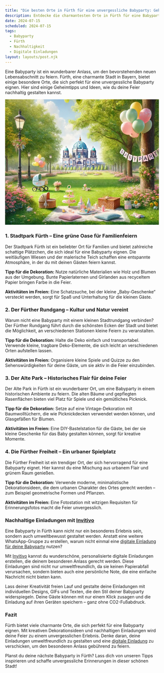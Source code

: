 ```yaml
---
title: "Die besten Orte in Fürth für eine unvergessliche Babyparty: Geheimtipps und nachhaltige Einladungen"
description: Entdecke die charmantesten Orte in Fürth für eine Babyparty, die nicht nur unvergesslich ist, sondern auch nachhaltig gestaltet werden kann – inklusive Tipps für digitale Einladungen.
date: 2024-07-15
scheduled: 2024-07-15
tags:
  - Babyparty
  - Fürth
  - Nachhaltigkeit
  - Digitale Einladungen
layout: layouts/post.njk
---
```


Eine Babyparty ist ein wunderbarer Anlass, um den bevorstehenden neuen Lebensabschnitt zu feiern. Fürth, eine charmante Stadt in Bayern, bietet einige besondere Orte, die sich perfekt für eine unvergessliche Babyparty eignen. Hier sind einige Geheimtipps und Ideen, wie du deine Feier nachhaltig gestalten kannst.

![Babyparty im Park](/img/picnic-park.webp)

### 1. **Stadtpark Fürth – Eine grüne Oase für Familienfeiern**

Der Stadtpark Fürth ist ein beliebter Ort für Familien und bietet zahlreiche schattige Plätzchen, die sich ideal für eine Babyparty eignen. Die weitläufigen Wiesen und der malerische Teich schaffen eine entspannte Atmosphäre, in der du mit deinen Gästen feiern kannst. 

**Tipp für die Dekoration:** Nutze natürliche Materialien wie Holz und Blumen aus der Umgebung. Bunte Papierlaternen und Girlanden aus recyceltem Papier bringen Farbe in die Feier.

**Aktivitäten im Freien:** Eine Schatzsuche, bei der kleine „Baby-Geschenke“ versteckt werden, sorgt für Spaß und Unterhaltung für die kleinen Gäste.

### 2. **Der Fürther Rundgang – Kultur und Natur vereint**

Warum nicht eine Babyparty mit einem kleinen Stadtrundgang verbinden? Der Fürther Rundgang führt durch die schönsten Ecken der Stadt und bietet die Möglichkeit, an verschiedenen Stationen kleine Feiern zu veranstalten. 

**Tipp für die Dekoration:** Halte die Deko einfach und transportabel. Verwende kleine, tragbare Deko-Elemente, die sich leicht an verschiedenen Orten aufstellen lassen.

**Aktivitäten im Freien:** Organisiere kleine Spiele und Quizze zu den Sehenswürdigkeiten für deine Gäste, um sie aktiv in die Feier einzubinden.

### 3. **Der Alte Park – Historisches Flair für deine Feier**

Der Alte Park in Fürth ist ein wunderbarer Ort, um eine Babyparty in einem historischen Ambiente zu feiern. Die alten Bäume und gepflegten Rasenflächen bieten viel Platz für Spiele und ein gemütliches Picknick. 

**Tipp für die Dekoration:** Setze auf eine Vintage-Dekoration mit Baumwolltüchern, die wie Picknickdecken verwendet werden können, und Glasgefäßen für Blumen.

**Aktivitäten im Freien:** Eine DIY-Bastelstation für die Gäste, bei der sie kleine Geschenke für das Baby gestalten können, sorgt für kreative Momente.

### 4. **Die Fürther Freiheit – Ein urbaner Spielplatz**

Die Fürther Freiheit ist ein trendiger Ort, der sich hervorragend für eine Babyparty eignet. Hier kannst du eine Mischung aus urbanem Flair und grünem Raum genießen. 

**Tipp für die Dekoration:** Verwende moderne, minimalistische Dekorationsideen, die dem urbanen Charakter des Ortes gerecht werden – zum Beispiel geometrische Formen und Pflanzen.

**Aktivitäten im Freien:** Eine Fotostation mit witzigen Requisiten für Erinnerungsfotos macht die Feier unvergesslich.

### **Nachhaltige Einladungen mit [Invitivo](https://invitivo.com/create)**

Eine Babyparty in Fürth kann nicht nur ein besonderes Erlebnis sein, sondern auch umweltbewusst gestaltet werden. Anstatt eine weitere WhatsApp-Gruppe zu erstellen, warum nicht einmal eine [digitale Einladung für deine Babyparty](https://invitivo.com/) nutzen? 

Mit [Invitivo](https://invitivo.com/) kannst du wunderschöne, personalisierte digitale Einladungen erstellen, die deinem besonderen Anlass gerecht werden. Diese Einladungen sind nicht nur umweltfreundlich, da sie keinen Papierabfall verursachen, sondern bieten auch eine persönliche Note, die eine einfache Nachricht nicht bieten kann.

Lass deiner Kreativität freien Lauf und gestalte deine Einladungen mit individuellen Designs, GIFs und Texten, die den Stil deiner Babyparty widerspiegeln. Deine Gäste können mit nur einem Klick zusagen und die Einladung auf ihren Geräten speichern – ganz ohne CO2-Fußabdruck.

### **Fazit**

Fürth bietet viele charmante Orte, die sich perfekt für eine Babyparty eignen. Mit kreativen Dekorationsideen und nachhaltigen Einladungen wird deine Feier zu einem unvergesslichen Erlebnis. Denke daran, deine Einladungen umweltfreundlich zu gestalten und eine [digitale Einladung](https://invitivo.com) zu verschicken, um den besonderen Anlass gebührend zu feiern.

Planst du deine nächste Babyparty in Fürth? Lass dich von unseren Tipps inspirieren und schaffe unvergessliche Erinnerungen in dieser schönen Stadt!
